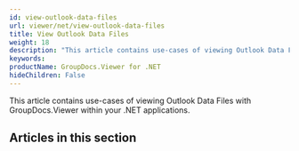 ```yaml
---
id: view-outlook-data-files
url: viewer/net/view-outlook-data-files
title: View Outlook Data Files
weight: 18
description: "This article contains use-cases of viewing Outlook Data Files with GroupDocs.Viewer within your .NET applications."
keywords: 
productName: GroupDocs.Viewer for .NET
hideChildren: False
---
```

This article contains use-cases of viewing Outlook Data Files with GroupDocs.Viewer within your .NET applications.

## Articles in this section
